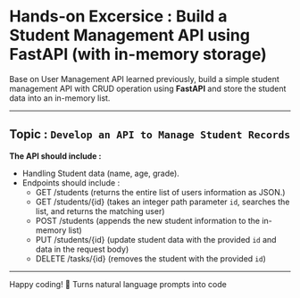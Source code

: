 # Hands-on Excersice : Build a Student Management API using FastAPI (with in-memory storage)

Base on User Management API learned previously, build a simple student management API with CRUD operation using **FastAPI** and store the student data into an in-memory list.

---

## Topic : `Develop an API to Manage Student Records`
**The API should include :**
- Handling Student data (name, age, grade).
- Endpoints should include :
	- GET /students (returns the entire list of users information as JSON.)
	- GET /students/{id} (takes an integer path parameter `id`, searches the list, and returns the matching user) 
	- POST /students (appends the new student information to the in-memory list)
	- PUT /students/{id} (update student data with the provided `id` and data in the request body)
	- DELETE /tasks/{id} (removes the student with the provided `id`)

---

Happy coding! 🚀
Turns natural language prompts into code